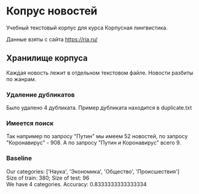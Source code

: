 # Копрус новостей
Учебный текстовый корпус для курса Корпусная лингвистика.

Данные взяты с сайта https://ria.ru/

## Хранилище корпуса
Каждая новость лежит в отдельном текстовом файле.
Новости разбиты по жанрам.

### Удаление дубликатов
Было удалено 4 дубликата. Пример дубликата находится в duplicate.txt

### Имеется поиск
Так например по запросу "Путин" мы имеем 52 новостей, по запросу "Коронавирус" - 908. А по запросу "Путин и Коронавирус" всего 9.

### Baseline
Our categories: ['Наука', 'Экономика', 'Общество', 'Происшествия']  
Size of train: 380; Size of test: 96  
We have 4 categories. Accuracy: 0.8333333333333334
